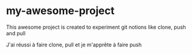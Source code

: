 # my-awesome-project
This awesome project is created to experiment git notions like clone, push and pull


J'ai réussi à faire clone, pull et je m'apprête à faire push